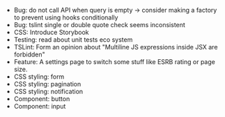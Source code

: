 - Bug: do not call API when query is empty -> consider making a factory to prevent using hooks conditionally
- Bug: tslint single or double quote check seems inconsistent
- CSS: Introduce Storybook
- Testing: read about unit tests eco system
- TSLint: Form an opinion about "Multiline JS expressions inside JSX are forbidden"
- Feature: A settings page to switch some stuff like ESRB rating or page size.
- CSS styling: form
- CSS styling: pagination
- CSS styling: notification
- Component: button
- Component: input
